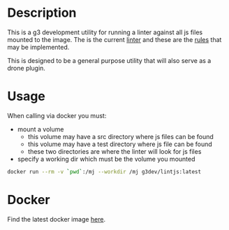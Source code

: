# Description

This is a g3 development utility for running a linter against all js files mounted to the image. The is the
current [linter][eslint] and these are the [rules][airbnbrules] that may be implemented.

This is designed to be a general purpose utility that will also serve as a drone plugin.

# Usage

When calling via docker you must:
- mount a volume
  - this volume may have a src directory where js files can be found
  - this volume may have a test directory where js file can be found
  - these two directories are where the linter will look for js files
- specify a working dir which must be the volume you mounted

```bash
docker run --rm -v `pwd`:/mj --workdir /mj g3dev/lintjs:latest
```

# Docker

Find the latest docker image [here][docker].

[eslint]:https://eslint.org/
[airbnbrules]:https://github.com/airbnb/javascript
[node]:https://hub.docker.com/_/node/
[docker]:https://hub.docker.com/r/g3dev/lintjs/
